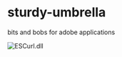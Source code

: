 # sturdy-umbrella
bits and bobs for adobe applications

![ESCurl.dll](https://pbs.twimg.com/media/FwDMoVoWcAA58z9?format=jpg&name=medium)
